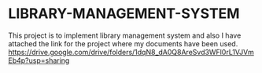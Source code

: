 # LIBRARY-MANAGEMENT-SYSTEM
This project is to implement library management system and also I have attached the link for the project where my documents have been used.    https://drive.google.com/drive/folders/1dqN8_dA0Q8AreSvd3WFl0rL1VJVmEb4p?usp=sharing
